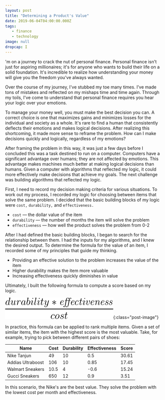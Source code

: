 ```yaml
---
layout: post
title: "Determining a Product's Value"
date: 2019-06-04T04:00:00.000Z
tags:
   - finance
   - technology
image: null
dropcap: I
---
```


'm on a journey to crack the nut of personal finance. Personal finance isn't just for aspiring millionaires; it's for anyone who wants to build their life on a solid foundation. It's incredible to realize how understanding your money will give you the freedom you've always wanted.

Over the course of my journey, I've stubbed my toe many times. I've made tons of mistakes and reflected on my mishaps time and time again. Through my toils, I've come to understand that personal finance requires you hear your logic over your emotions.

To manage your money well, you must make the best decision you can. A correct choice is one that maximizes gains and minimizes losses for the individual and society as a whole. It's rare to find a human that consistently deflects their emotions and makes logical decisions. After realizing this shortcoming, it made more sense to reframe the problem. How can I make decisions quickly and logically, regardless of my emotions?

After framing the problem in this way, it was just a few days before I concluded this was a task destined to run on a computer. Computers have a significant advantage over humans; they are not affected by emotions. This advantage makes machines much better at making logical decisions than humans. Given a computer with algorithms that reflected my logic, it could more effectively make decisions that achieve my goals. The next challenge was building algorithms that reflected my logic.

First, I need to record my decision making criteria for various situations. To work out my process, I recorded my logic for choosing between items that solve the same problem. I decided that the basic building blocks of my logic were `cost,` `durability,` and `effectiveness.`

-  `cost` — the dollar value of the item
-  `durability` — the number of months the item will solve the problem
-  `effectiveness` — how well the product solves the problem from 0-2

After I had defined the basic building blocks, I began to search for the relationship between them. I had the inputs for my algorithms, and I knew the desired output. To determine the formula for the value of an item, I recorded some of my principles that guide my thinking.

-  Providing an effective solution to the problem increases the value of the item
-  Higher durability makes the item more valuable
-  Increasing effectiveness quickly diminishes in value

Ultimately, I built the following formula to compute a score based on my logic.

![Score Formula](/images/posts/pf-cost-score.png){:class="post-image"}

In practice, this formula can be applied to rank multiple items. Given a set of similar items, the item with the highest score is the most valuable. Take, for example, trying to pick between different pairs of shoes:

| Name              | Cost | Durability | Effectiveness | Score |
| ----------------- | ---- | ---------- | ------------- | ----- |
| Nike Tanjun       | 49   | 10         | 0.5           | 30.61 |
| Addias Ultraboost | 106  | 10         | 0.85          | 17.45 |
| Walmart Sneakers  | 10.5 | 4          | -0.6          | 15.24 |
| Gucci Sneakers    | 650  | 12         | 0.9           | 3.51  |

In this scenario, the Nike's are the best value. They solve the problem with the lowest cost per month and effectiveness.

